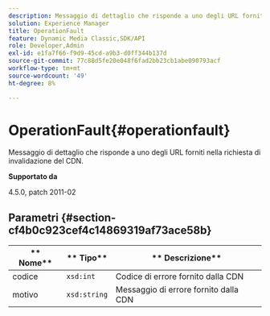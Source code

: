 ```yaml
---
description: Messaggio di dettaglio che risponde a uno degli URL forniti nella richiesta di invalidazione del CDN.
solution: Experience Manager
title: OperationFault
feature: Dynamic Media Classic,SDK/API
role: Developer,Admin
exl-id: e1fa7f66-f9d9-45cd-a9b3-d0ff344b137d
source-git-commit: 77c88d5fe20e048f6fad2bb23cb1abe090793acf
workflow-type: tm+mt
source-wordcount: '49'
ht-degree: 8%

---
```


# OperationFault{#operationfault}

Messaggio di dettaglio che risponde a uno degli URL forniti nella richiesta di invalidazione del CDN.

**Supportato da**

4.5.0, patch 2011-02

## Parametri {#section-cf4b0c923cef4c14869319af73ace58b}

| ** Nome** | ** Tipo** | ** Descrizione** |
|---|---|---|
| codice | `xsd:int` | Codice di errore fornito dalla CDN |
| motivo | `xsd:string` | Messaggio di errore fornito dalla CDN |
